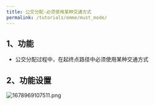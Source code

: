 ```yaml
---
title: 公交分配-必须使用某种交通方式
permalink: /tutorials/emme/must_mode/
---
```


## 1、功能

- 公交分配过程中，在起终点路径中必须使用某种交通方式​
## 2、功能设置
![1678969107511.png](/assets/images/emme/1678969114261-a1e83652-637e-4845-82a4-d179c09ebefd.png)

